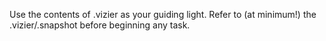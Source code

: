 Use the contents of .vizier as your guiding light. Refer to (at minimum!) the .vizier/.snapshot before beginning any task.
